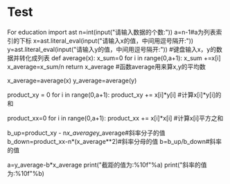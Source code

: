 # Test
For education
import ast
n=int(input("请输入数据的个数:"))
a=n-1#a为列表索引的下标
x=ast.literal_eval(input("请输入x的值，中间用逗号隔开:"))
y=ast.literal_eval(input("请输入y的值，中间用逗号隔开:"))
#键盘输入x，y的数据并转化成列表
def average(x):
    x_sum=0
    for i in range(0,a+1):
        x_sum +=x[i]
    x_average=x_sum/n
    return x_average
#函数average用来算x,y的平均数
 
x_average=average(x)
y_average=average(y)
 
product_xy = 0
for i in range(0,a+1):
    product_xy += x[i]*y[i]
    #计算x[i]*y[i]的和
 
product_xx=0
for i in range(0,a+1):
    product_xx += x[i]*x[i]
    #计算x[i]平方之和
 
b_up=product_xy - n*x_average*y_average#斜率分子的值
b_down=product_xx-n*(x_average**2)#斜率分母的值
b=b_up/b_down#斜率的值
 
a=y_average-b*x_average
print("截距的值为:%10f"%a)
print("斜率的值为:%10f"%b)
